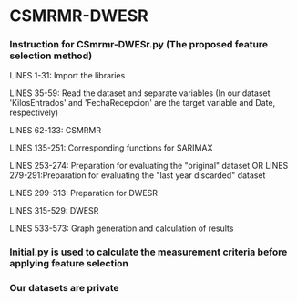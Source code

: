 # CSMRMR-DWESR

### Instruction for CSmrmr-DWESr.py  (The proposed feature selection method)
LINES 1-31: Import the libraries  

LINES 35-59: Read the dataset and separate variables (In our dataset 'KilosEntrados' and 'FechaRecepcion' are the target variable and Date, respectively)

LINES 62-133: CSMRMR

LINES 135-251: Corresponding functions for SARIMAX

LINES 253-274: Preparation for evaluating the "original" dataset  OR  LINES 279-291:Preparation for evaluating the "last year discarded" dataset

LINES 299-313: Preparation for DWESR

LINES 315-529: DWESR

LINES 533-573: Graph generation and calculation of results

### Initial.py is used to calculate the measurement criteria before applying feature selection

### Our datasets are private

